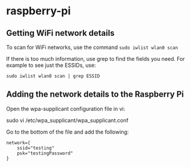 # raspberry-pi

## Getting WiFi network details
To scan for WiFi networks, use the command 
`sudo iwlist wlan0 scan`

If there is too much information, use grep to find the fields you need. For example to see just the ESSIDs, use:
```
sudo iwlist wlan0 scan | grep ESSID
```

## Adding the network details to the Raspberry Pi

Open the wpa-supplicant configuration file in vi:

sudo vi /etc/wpa_supplicant/wpa_supplicant.conf

Go to the bottom of the file and add the following:
```
network={
    ssid="testing"
    psk="testingPassword"
}
```
